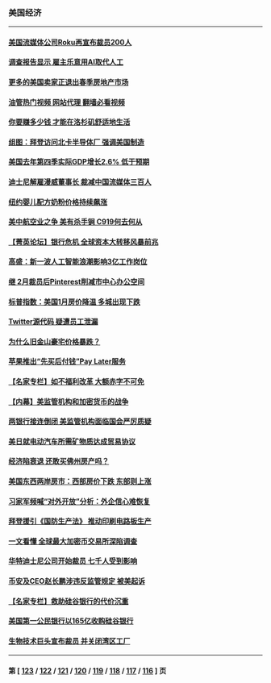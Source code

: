 ### 美国经济
---
#### [美国流媒体公司Roku再宣布裁员200人](../../pages/ncid1078158/n13962459.md?04010045) 
#### [调查报告显示 雇主乐意用AI取代人工](../../pages/ncid1078158/n13962274.md?04010045) 
#### [更多的美国卖家正退出春季房地产市场](../../pages/ncid1078158/n13962153.md?04010045) 
#### [油管热门视频 网站代理 翻墙必看视频](http://138.2.39.72:81/youtube.html?epic-marker?04010045)
#### [你要赚多少钱 才能在洛杉矶舒适地生活](../../pages/ncid1078158/n13962226.md?04010045) 
#### [组图：拜登访问北卡半导体厂 强调美国制造](../../pages/ncid1078158/n13961718.md?04010045) 
#### [美国去年第四季实际GDP增长2.6% 低于预期](../../pages/ncid1078158/n13962122.md?04010045) 
#### [迪士尼解雇漫威董事长 裁减中国流媒体三百人](../../pages/ncid1078158/n13961553.md?04010045) 
#### [纽约婴儿配方奶粉价格持续飙涨](../../pages/ncid1078158/n13961472.md?04010045) 
#### [美中航空业之争 美有杀手锏 C919何去何从](../../pages/ncid1078158/n13960616.md?04010045) 
#### [【菁英论坛】银行危机 全球资本大转移风暴前兆](../../pages/ncid1078158/n13961252.md?04010045) 
#### [高盛：新一波人工智能浪潮影响3亿工作岗位](../../pages/ncid1078158/n13961154.md?04010045) 
#### [继 2月裁员后Pinterest削减市中心办公空间](../../pages/ncid1078158/n13960857.md?04010045) 
#### [标普指数：美国1月房价降温 多城出现下跌](../../pages/ncid1078158/n13960658.md?04010045) 
#### [Twitter源代码 疑遭员工泄漏](../../pages/ncid1078158/n13960680.md?04010045) 
#### [为什么旧金山豪宅价格暴跌？](../../pages/ncid1078158/n13960677.md?04010045) 
#### [苹果推出“先买后付钱”Pay Later服务](../../pages/ncid1078158/n13960521.md?04010045) 
#### [【名家专栏】如不福利改革 大额赤字不可免](../../pages/ncid1078158/n13959475.md?04010045) 
#### [【内幕】美监管机构和加密货币的战争](../../pages/ncid1078158/n13960431.md?04010045) 
#### [两银行接连倒闭 美监管机构面临国会严厉质疑](../../pages/ncid1078158/n13960364.md?04010045) 
#### [美日就电动汽车所需矿物质达成贸易协议](../../pages/ncid1078158/n13960216.md?04010045) 
#### [经济陷衰退 还敢买佛州房产吗？](../../pages/ncid1078158/n13960065.md?04010045) 
#### [美国东西两岸房市：西部房价下跌 东部则上涨](../../pages/ncid1078158/n13959888.md?04010045) 
#### [习家军频喊“对外开放”分析：外企信心难恢复](../../pages/ncid1078158/n13959777.md?04010045) 
#### [拜登援引《国防生产法》 推动印刷电路板生产](../../pages/ncid1078158/n13959885.md?04010045) 
#### [一文看懂 全球最大加密币交易所深陷调查](../../pages/ncid1078158/n13959821.md?04010045) 
#### [华特迪士尼公司开始裁员 七千人受到影响](../../pages/ncid1078158/n13959840.md?04010045) 
#### [币安及CEO赵长鹏涉违反监管规定 被美起诉](../../pages/ncid1078158/n13959816.md?04010045) 
#### [【名家专栏】救助硅谷银行的代价沉重](../../pages/ncid1078158/n13958925.md?04010045) 
#### [美国第一公民银行以165亿收购硅谷银行](../../pages/ncid1078158/n13959488.md?04010045) 
#### [生物技术巨头宣布裁员 并关闭湾区工厂](../../pages/ncid1078158/n13959413.md?04010045) 

---
#### 第 [ [123](./123.md?04010045) / [122](./122.md?04010045) / [121](./121.md?04010045) / [120](./120.md?04010045) / [119](./119.md?04010045) / [118](./118.md?04010045) / [117](./117.md?04010045) / [116](./116.md?04010045) ] 页
